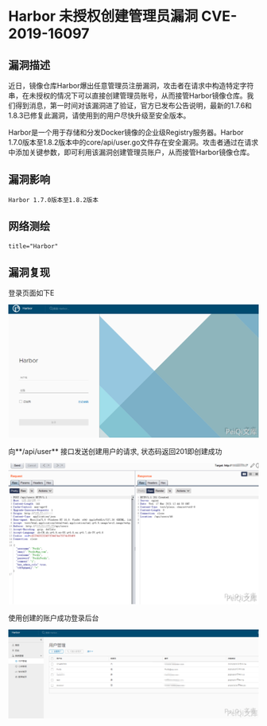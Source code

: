 # 

# Harbor 未授权创建管理员漏洞 CVE-2019-16097

## 漏洞描述

近日，镜像仓库Harbor爆出任意管理员注册漏洞，攻击者在请求中构造特定字符串，在未授权的情况下可以直接创建管理员账号，从而接管Harbor镜像仓库。我们得到消息，第一时间对该漏洞进了验证，官方已发布公告说明，最新的1.7.6和1.8.3已修复此漏洞，请使用到的用户尽快升级至安全版本。

Harbor是一个用于存储和分发Docker镜像的企业级Registry服务器。Harbor 1.7.0版本至1.8.2版本中的core/api/user.go文件存在安全漏洞。攻击者通过在请求中添加关键参数，即可利用该漏洞创建管理员账户，从而接管Harbor镜像仓库。

## 漏洞影响

```
Harbor 1.7.0版本至1.8.2版本
```

## 网络测绘

```
title="Harbor"
```

## 漏洞复现

登录页面如下E

![](./images/202202101848179.png)

向**/api/user** 接口发送创建用户的请求, 状态码返回201即创建成功

![](./images/202202101848948.png)



使用创建的账户成功登录后台

![](./images/202202101848369.png)



## 
